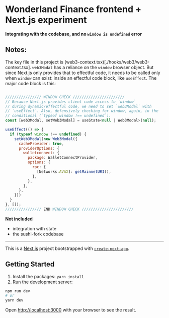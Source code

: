 # Wonderland Finance frontend + Next.js experiment

**Integrating with the codebase, and no `window is undefined` error**

## Notes:

The key file in this project is (web3-context.tsx)[./hooks/web3/web3-context.tsx]. `web3Modal` has a reliance on the `window` browser object. But since Next.js only provides that to effectful code, it needs to be called only when `window` can exist: inside an effectful code block, like `useEffect`. The major code block is this:

```javascript

//////////////// WINDOW CHECK ///////////////////////
// Because Next.js provides client code access to `window`
// during dynamic/effectful code, we need to set `web3Modal` with
// `useEffect`. Also, defensively checking for window, again, in the 
// conditional (`typeof window !== undefined`).
const [web3Modal, setWeb3Modal] = useState<null | Web3Modal>(null);

useEffect(() => {
  if (typeof window !== undefined) {
    setWeb3Modal(new Web3Modal({
      cacheProvider: true,
      providerOptions: {
        walletconnect: {
          package: WalletConnectProvider,
          options: {
            rpc: {
              [Networks.AVAX]: getMainnetURI(),
            },
          },
        },
      },
    }))
  }
}, []);
//////////////// END WINDOW CHECK ///////////////////////

```

**Not included**
- integration with state
- the sushi-fork codebase

---

This is a [Next.js](https://nextjs.org/) project bootstrapped with [`create-next-app`](https://github.com/vercel/next.js/tree/canary/packages/create-next-app).

## Getting Started

1. Install the packages: `yarn install`
2. Run the development server:

```bash
npm run dev
# or
yarn dev
```

Open [http://localhost:3000](http://localhost:3000) with your browser to see the result.


